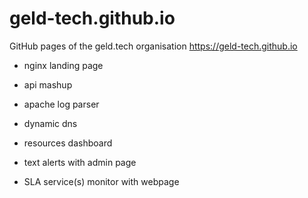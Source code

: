 # geld-tech.github.io
GitHub pages of the geld.tech organisation https://geld-tech.github.io

* nginx landing page

* api mashup
* apache log parser
* dynamic dns
* resources dashboard
* text alerts with admin page
* SLA service(s) monitor with webpage

